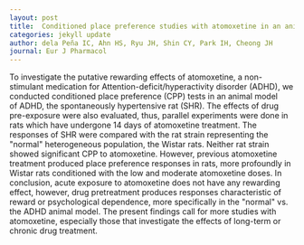 ```yaml
---
layout: post
title:  Conditioned place preference studies with atomoxetine in an animal model of ADHD effects of previous atomoxetine treatment
categories: jekyll update
author: dela Peña IC, Ahn HS, Ryu JH, Shin CY, Park IH, Cheong JH
journal: Eur J Pharmacol
---
```


To investigate the putative rewarding effects of atomoxetine, a non-stimulant medication for Attention-deficit/hyperactivity disorder (ADHD), we conducted conditioned place preference (CPP) tests in an animal model of ADHD, the spontaneously hypertensive rat (SHR). The effects of drug pre-exposure were also evaluated, thus, parallel experiments were done in rats which have undergone 14 days of atomoxetine treatment. The responses of SHR were compared with the rat strain representing the "normal" heterogeneous population, the Wistar rats. Neither rat strain showed significant CPP to atomoxetine. However, previous atomoxetine treatment produced place preference responses in rats, more profoundly in Wistar rats conditioned with the low and moderate atomoxetine doses. In conclusion, acute exposure to atomoxetine does not have any rewarding effect, however, drug pretreatment produces responses characteristic of reward or psychological dependence, more specifically in the "normal" vs. the ADHD animal model. The present findings call for more studies with atomoxetine, especially those that investigate the effects of long-term or chronic drug treatment.